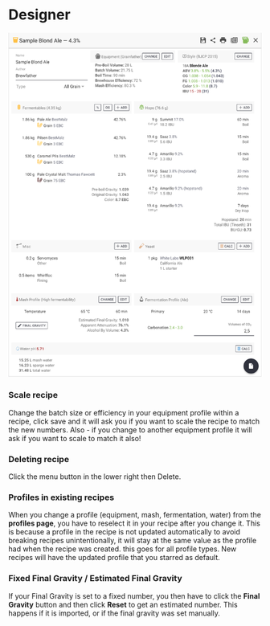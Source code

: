 # Designer

![Easy layout for creating your recipe](../../.gitbook/assets/image%20%2836%29.png)

###  Scale recipe

Change the batch size or efficiency in your equipment profile within a recipe, click save and it will ask you if you want to scale the recipe to match the new numbers. Also - if you change to another equipment profile it will ask if you want to scale to match it also!

### Deleting recipe

Click the menu button in the lower right then Delete.

### Profiles in existing recipes

When you change a profile \(equipment, mash, fermentation, water\) from the **profiles page**, you have to reselect it in your recipe after you change it. This is because a profile in the recipe is not updated automatically to avoid breaking recipes unintentionally, it will stay at the same value as the profile had when the recipe was created. this goes for all profile types. New recipes will have the updated profile that you starred as default.

### Fixed Final Gravity / Estimated Final Gravity

If your Final Gravity is set to a fixed number, you then have to click the **Final Gravity** button and then click **Reset** to get an estimated number. This happens if it is imported, or if the final gravity was set manually.

